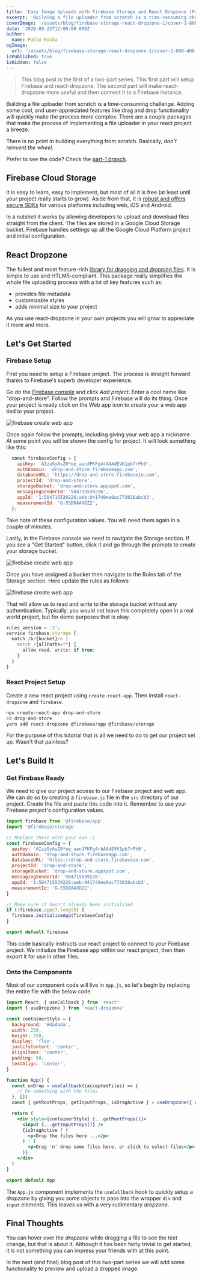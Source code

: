 ```yaml
---
title: 'Easy Image Uploads with Firebase Storage and React Dropzone (Part 1)'
excerpt: 'Building a file uploader from scratch is a time-consuming challenge. There are a couple packages that make the process of implementing a file uploader in your react project a breeze.'
coverImage: '/assets/blog/firebase-storage-react-dropzone-1/cover-1-800-400.jpg'
date: '2020-09-23T12:00:00.000Z'
author:
  name: Pablo Rocha
ogImage:
  url: '/assets/blog/firebase-storage-react-dropzone-1/cover-1-800-400.jpg'
isPublished: true
isHidden: false
---
```

> This blog post is the first of a two-part series. This first part will setup Firebase and react-dropzone. The second part will make react-dropzone more useful and then connect it to a Firebase instance.

Building a file uploader from scratch is a time-consuming challenge. Adding some cool, and user-appreciated features like drag and drop functionality will quickly make the process more complex. There are a couple packages that make the process of implementing a file uploader in your react project a breeze.

There is no point in building everything from scratch. Basically, *don't reinvent the wheel*.

Prefer to see the code? Check the [part-1 branch](https://github.com/joserocha3/firebase-storage-react-dropzone/tree/part-1).

## Firebase Cloud Storage

It is easy to learn, easy to implement, but most of all it is free (at least until your project really starts to grow). Aside from that, it is [robust and offers secure SDKs](https://firebase.google.com/docs/storage) for various platforms including web, iOS and Android.

In a nutshell it works by allowing developers to upload and download files straight from the client. The files are stored in a Google Cloud Storage bucket. Firebase handles settings up all the Google Cloud Platform project and initial configuration.

## React Dropzone

The fullest and most feature-rich [library for dragging and dropping files](https://react-dropzone.netlify.app). It is simple to use and HTLM5-compliant. This package really simplifies the whole file uploading process with a lot of key features such as:

- provides file metadata
- customizable styles
- adds minimal size to your project

As you use react-dropzone in your own projects you will grow to appreciate it more and more.

## Let's Get Started

### Firebase Setup

First you need to setup a Firebase project. The process is straight forward thanks to Firebase's superb developer experience. 

Go do the [Firebase console](https://console.firebase.google.com/u/0/) and click _Add project_. Enter a cool name like "drop-and-store". Follow the prompts and Firebase will do its thing. Once your project is ready click on the Web app icon to create your a web app tied to your project.

![firebase create web app](/assets/blog/firebase-storage-react-dropzone-1/firebase-create-web-app.png)

Once again follow the prompts, including giving your web app a nickname. At some point you will be shown the config for project. It will look something like this:

```jsx
  const firebaseConfig = {
    apiKey: 'AIzaSyAsZ0*ee_aanJPKFg4rAAAdEVK1pb7rPh9',
    authDomain: 'drop-and-store.firebaseapp.com',
    databaseURL: 'https://drop-and-store.firebaseio.com',
    projectId: 'drop-and-store',
    storageBucket: 'drop-and-store.appspot.com',
    messagingSenderId: '504715539226',
    appId: '1:504715539226:web:941749ee0ac773838abcb3',
    measurementId: 'G-55DDAAXDZ2',
  };
```

Take note of these configuration values. You will need them again in a couple of minutes.

Lastly, in the Firebase console we need to navigate the Storage section. If you see a "Get Started" button, click it and go through the prompts to create your storage bucket.

![firebase create web app](/assets/blog/firebase-storage-react-dropzone-1/firebase-menu-storage.png)

Once you have assigned a bucket then navigate to the Rules tab of the Storage section. Here update the rules as follows:

![firebase create web app](/assets/blog/firebase-storage-react-dropzone-1/firebase-rules.png)

That will allow us to read and write to the storage bucket without any authentication. Typically, you would not leave this completely open in a real world project, but for demo purposes that is okay.

```js
rules_version = '2';
service firebase.storage {
  match /b/{bucket}/o {
    match /{allPaths=**} {
      allow read, write: if true;
    }
  }
}
```

### React Project Setup

Create a new react project using `create-react-app`. Then install `react-dropzone` and `firebase`.

```bash
npx create-react-app drop-and-store
cd drop-and-store
yarn add react-dropzone @firebase/app @firebase/storage
```

For the purpose of this tutorial that is all we need to do to get our project set up. Wasn't that painless?

## Let's Build It

### Get Firebase Ready

We need to give our project access to our Firebase project and web app. We can do so by creating a `firebase.js` file in the `src` directory of our project. Create the file and paste this code into it. Remember to use your Firebase project's configuration values.

```jsx
import firebase from '@firebase/app'
import '@firebase/storage'

// Replace these with your own :)
const firebaseConfig = {
  apiKey: 'AIzaSyAsZ0*ee_aanJPKFg4rAAAdEVK1pb7rPh9',
  authDomain: 'drop-and-store.firebaseapp.com',
  databaseURL: 'https://drop-and-store.firebaseio.com',
  projectId: 'drop-and-store',
  storageBucket: 'drop-and-store.appspot.com',
  messagingSenderId: '504715539226',
  appId: '1:504715539226:web:941749ee0ac773838abcb3',
  measurementId: 'G-55DDAAXDZ2',
}

// Make sure it hasn't already been initialized
if (!firebase.apps?.length) {
  firebase.initializeApp(firebaseConfig)
}

export default firebase
```

This code basically instructs our react project to connect to _your_ Firebase project. We initialize the Firebase app within our react project, then then export it for use in other files.

### Onto the Components

Most of our component code will live in `App.js`, so let's begin by replacing the entire file with the below code.

```jsx
import React, { useCallback } from 'react'
import { useDropzone } from 'react-dropzone'

const containerStyle = {
  background: '#dadada',
  width: 250,
  height: 250,
  display: 'flex',
  justifyContent: 'center',
  alignItems: 'center',
  padding: 50,
  textAlign: 'center',
}

function App() {
  const onDrop = useCallback((acceptedFiles) => {
    // Do something with the files
  }, [])
  const { getRootProps, getInputProps, isDragActive } = useDropzone({ onDrop })

  return (
    <div style={containerStyle} {...getRootProps()}>
      <input {...getInputProps()} />
      {isDragActive ? (
        <p>Drop the files here ...</p>
      ) : (
        <p>Drag 'n' drop some files here, or click to select files</p>
      )}
    </div>
  )
}

export default App
```

The `App.js` component implements the `useCallback` hook to quickly setup a _dropzone_ by giving you some objects to pass into the wrapper `div` and `input` elements. This leaves us with a very rudimentary _dropzone_.

## Final Thoughts

You can hover over the _dropzone_ while dragging a file to see the text change, but that is about it. Although it has been fairly trivial to get started, it is not something you can impress your friends with at this point.

In the next (and final) blog post of this two-part series we will add some functionality to preview and upload a dropped image.